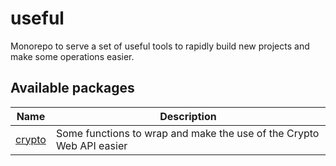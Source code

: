 # useful
Monorepo to serve a set of useful tools to rapidly build new projects and make some operations easier.

## Available packages

| Name | Description |
| -- | -- |
| [crypto](./packages/crypto) | Some functions to wrap and make the use of the Crypto Web API easier |
